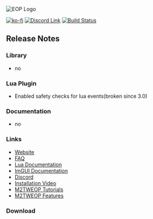 ![EOP Logo](https://i.imgur.com/jqzoYoQ.png)

[![ko-fi](https://ko-fi.com/img/githubbutton_sm.svg)](https://ko-fi.com/D1D4DZTHG)
[![Discord Link](https://img.shields.io/discord/713369537948549191?color=red&label=Discord&style=for-the-badge)](https://discord.gg/Epqjm8u2WK)
[![Build Status](https://img.shields.io/github/v/release/youneuoy/M2TWEOP-library?label=Download&style=for-the-badge)](#download)

## **Release Notes**

<!-- ### **Launcher** -->

<!-- ![](https://i.imgur.com/Pl02p1W.png) -->
<!-- ![](https://i.imgur.com/h8UlYMT.png) -->

### **Library**
- no


### **Lua Plugin**
- Enabled safety checks for lua events(broken since 3.0)

<!-- ### **ImGUI** -->

### **Documentation**
- no

### **Links**

- [Website](https://youneuoy.github.io/M2TWEOP-library/)
- [FAQ](https://youneuoy.github.io/M2TWEOP-library/faq.html)
- [Lua Documentation](https://youneuoy.github.io/M2TWEOP-library/_static/LuaLib/index.html)
- [ImGUI Documentation](https://youneuoy.github.io/M2TWEOP-library/_static/LuaLib/extra/readme_imgui.md.html)
- [Discord](https://discord.gg/Epqjm8u2WK)
- [Installation Video](https://youtu.be/caOiB0NaGGI?t=67)
- [M2TWEOP Tutorials](https://www.youtube.com/playlist?list=PLi6V3nVH22N7ZfjfOuivGKHnNRAlBaTQd)
- [M2TWEOP Features](https://www.youtube.com/playlist?list=PLi6V3nVH22N6R7IGupVDwfyiPm6-d6rlU)

### **Download**

<a id="download"></a>
